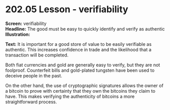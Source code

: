# 202.05 Lesson - verifiability

**Screen:** verifiability\
**Headline:** The good must be easy to quickly identify and verify as authentic\
**Illustration:**

**Text:** It is important for a good store of value to be easily verifiable as authentic. This increases confidence in trade and the likelihood that a transaction will be completed.&#x20;

Both fiat currencies and gold are generally easy to verify, but they are not foolproof. Counterfeit bills and gold-plated tungsten have been used to deceive people in the past.&#x20;

On the other hand, the use of cryptographic signatures allows the owner of a bitcoin to prove with certainty that they own the bitcoins they claim to have. This makes verifying the authenticity of bitcoins a more straightforward process.
